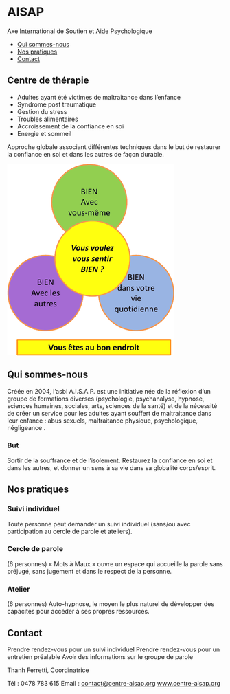 # AISAP

Axe International de Soutien et Aide Psychologique

- [Qui sommes-nous](#qui-sommes-nous)
- [Nos pratiques](#nos-pratiques)
- [Contact](#contact)

## Centre de thérapie

- Adultes ayant été victimes de maltraitance dans l’enfance
- Syndrome post traumatique
- Gestion du stress
- Troubles alimentaires
- Accroissement de la confiance en soi
- Energie et sommeil

Approche globale associant différentes techniques dans le but de restaurer la confiance en soi et dans les autres de façon durable.

![BIEN Avec vous-même ? BIEN Avec les autres ? BIEN dans votre vie quotidienne ? Vous voulez vous sentir BIEN ? Vous êtes au bon endroit](./bien.png)

## Qui sommes-nous

Créée en 2004, l’asbl A.I.S.A.P. est une initiative née de la réflexion d’un groupe de formations diverses (psychologie, psychanalyse, hypnose, sciences humaines, sociales, arts, sciences de la santé) et de la nécessité de créer un service pour les adultes ayant souffert de maltraitance dans leur enfance : abus sexuels, maltraitance physique, psychologique, négligeance .

### But

Sortir de la souffrance et de l’isolement. Restaurez la confiance en soi et dans les autres, et donner un sens à sa vie dans sa globalité corps/esprit.

## Nos pratiques

### Suivi individuel

Toute personne peut demander un suivi individuel (sans/ou avec participation au cercle de parole et ateliers).

### Cercle de parole

(6 personnes)
« Mots à Maux » ouvre un espace qui accueille la parole sans préjugé, sans jugement et dans le respect de la personne.

### Atelier

(6 personnes)
Auto-hypnose, le moyen le plus naturel de développer des capacités pour accéder à ses propres ressources.

## Contact

Prendre rendez-vous pour un suivi individuel
Prendre rendez-vous pour un entretien préalable
Avoir des informations sur le groupe de parole

Thanh Ferretti, Coordinatrice

Tél : 0478 783 615
Email : contact@centre-aisap.org
www.centre-aisap.org
